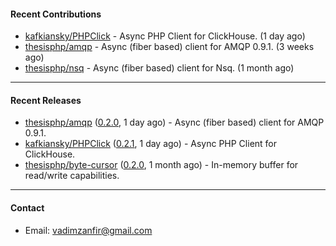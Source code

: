 #### Recent Contributions

- [kafkiansky/PHPClick](https://github.com/kafkiansky/PHPClick) - Async PHP Client for ClickHouse. (1 day ago)
- [thesisphp/amqp](https://github.com/thesisphp/amqp) - Async (fiber based) client for AMQP 0.9.1. (3 weeks ago)
- [thesisphp/nsq](https://github.com/thesisphp/nsq) - Async (fiber based) client for Nsq. (1 month ago)

---

#### Recent Releases

- [thesisphp/amqp](https://github.com/thesisphp/amqp) ([0.2.0](https://github.com/thesisphp/amqp/releases/tag/0.2.0), 1 day ago) - Async (fiber based) client for AMQP 0.9.1.
- [kafkiansky/PHPClick](https://github.com/kafkiansky/PHPClick) ([0.2.1](https://github.com/kafkiansky/PHPClick/releases/tag/0.2.1), 1 day ago) - Async PHP Client for ClickHouse.
- [thesisphp/byte-cursor](https://github.com/thesisphp/byte-cursor) ([0.2.0](https://github.com/thesisphp/byte-cursor/releases/tag/0.2.0), 1 month ago) - In-memory buffer for read/write capabilities.

---

#### Contact

- Email: [vadimzanfir@gmail.com](mailto://vadimzanfir@gmail.com)
